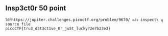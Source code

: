 ## Insp3ct0r 50 point 
```
ไปที่https://jupiter.challenges.picoctf.org/problem/9670/ แล้ว inspect\ ดู source file
picoCTF{tru3_d3t3ct1ve_0r_ju5t_lucky?2e7b23e3}
```
